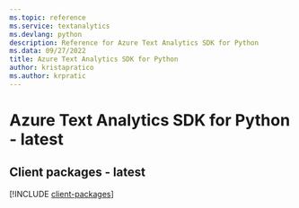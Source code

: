 ```yaml
---
ms.topic: reference
ms.service: textanalytics
ms.devlang: python
description: Reference for Azure Text Analytics SDK for Python
ms.data: 09/27/2022
title: Azure Text Analytics SDK for Python
author: kristapratico
ms.author: krpratic
---
```

# Azure Text Analytics SDK for Python - latest

## Client packages - latest
[!INCLUDE [client-packages](text-analytics-client-index.md)]